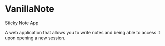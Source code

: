 # VanillaNote
Sticky Note App

A web application that allows you to write notes and being able to access it upon opening a new session.
